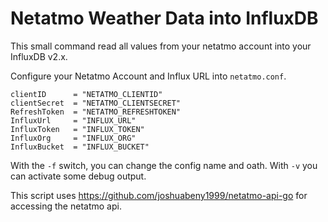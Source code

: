 # Netatmo Weather Data into InfluxDB

This small command read all values from your netatmo account into your InfluxDB v2.x.

Configure your Netatmo Account and Influx URL into `netatmo.conf`.

```
clientID      = "NETATMO_CLIENTID"
clientSecret  = "NETATMO_CLIENTSECRET"
RefreshToken  = "NETATMO_REFRESHTOKEN"
InfluxUrl     = "INFLUX_URL"
InfluxToken   = "INFLUX_TOKEN"
InfluxOrg     = "INFLUX_ORG"
InfluxBucket  = "INFLUX_BUCKET"
```

With the `-f` switch, you can change the config name and oath.
With `-v` you can activate some debug output.

This script uses https://github.com/joshuabeny1999/netatmo-api-go for 
accessing the netatmo api.

